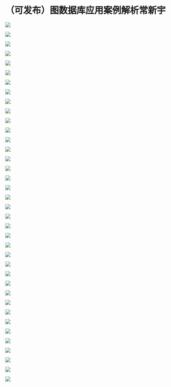 # （可发布）图数据库应用案例解析常新宇

![](https://raw.githubusercontent.com/hellojd2018/ms_document/master/Qcon/Qcon_shanghai_2018/images/095644130lzZyQY/201905130956_4.png)


![](https://raw.githubusercontent.com/hellojd2018/ms_document/master/Qcon/Qcon_shanghai_2018/images/095644130lzZyQY/201905130956_5.png)


![](https://raw.githubusercontent.com/hellojd2018/ms_document/master/Qcon/Qcon_shanghai_2018/images/095644130lzZyQY/201905130956_6.png)


![](https://raw.githubusercontent.com/hellojd2018/ms_document/master/Qcon/Qcon_shanghai_2018/images/095644130lzZyQY/201905130956_7.png)


![](https://raw.githubusercontent.com/hellojd2018/ms_document/master/Qcon/Qcon_shanghai_2018/images/095644130lzZyQY/201905130956_8.png)


![](https://raw.githubusercontent.com/hellojd2018/ms_document/master/Qcon/Qcon_shanghai_2018/images/095644130lzZyQY/201905130956_9.png)


![](https://raw.githubusercontent.com/hellojd2018/ms_document/master/Qcon/Qcon_shanghai_2018/images/095644130lzZyQY/201905130956_10.png)


![](https://raw.githubusercontent.com/hellojd2018/ms_document/master/Qcon/Qcon_shanghai_2018/images/095644130lzZyQY/201905130956_11.png)


![](https://raw.githubusercontent.com/hellojd2018/ms_document/master/Qcon/Qcon_shanghai_2018/images/095644130lzZyQY/201905130956_12.png)


![](https://raw.githubusercontent.com/hellojd2018/ms_document/master/Qcon/Qcon_shanghai_2018/images/095644130lzZyQY/201905130956_13.png)


![](https://raw.githubusercontent.com/hellojd2018/ms_document/master/Qcon/Qcon_shanghai_2018/images/095644130lzZyQY/201905130956_14.png)


![](https://raw.githubusercontent.com/hellojd2018/ms_document/master/Qcon/Qcon_shanghai_2018/images/095644130lzZyQY/201905130956_15.png)


![](https://raw.githubusercontent.com/hellojd2018/ms_document/master/Qcon/Qcon_shanghai_2018/images/095644130lzZyQY/201905130956_16.png)


![](https://raw.githubusercontent.com/hellojd2018/ms_document/master/Qcon/Qcon_shanghai_2018/images/095644130lzZyQY/201905130956_17.png)


![](https://raw.githubusercontent.com/hellojd2018/ms_document/master/Qcon/Qcon_shanghai_2018/images/095644130lzZyQY/201905130956_18.png)


![](https://raw.githubusercontent.com/hellojd2018/ms_document/master/Qcon/Qcon_shanghai_2018/images/095644130lzZyQY/201905130956_19.png)


![](https://raw.githubusercontent.com/hellojd2018/ms_document/master/Qcon/Qcon_shanghai_2018/images/095644130lzZyQY/201905130956_20.png)


![](https://raw.githubusercontent.com/hellojd2018/ms_document/master/Qcon/Qcon_shanghai_2018/images/095644130lzZyQY/201905130956_21.png)


![](https://raw.githubusercontent.com/hellojd2018/ms_document/master/Qcon/Qcon_shanghai_2018/images/095644130lzZyQY/201905130956_22.png)


![](https://raw.githubusercontent.com/hellojd2018/ms_document/master/Qcon/Qcon_shanghai_2018/images/095644130lzZyQY/201905130956_23.png)


![](https://raw.githubusercontent.com/hellojd2018/ms_document/master/Qcon/Qcon_shanghai_2018/images/095644130lzZyQY/201905130956_24.png)


![](https://raw.githubusercontent.com/hellojd2018/ms_document/master/Qcon/Qcon_shanghai_2018/images/095644130lzZyQY/201905130956_25.png)


![](https://raw.githubusercontent.com/hellojd2018/ms_document/master/Qcon/Qcon_shanghai_2018/images/095644130lzZyQY/201905130956_26.png)


![](https://raw.githubusercontent.com/hellojd2018/ms_document/master/Qcon/Qcon_shanghai_2018/images/095644130lzZyQY/201905130956_27.png)


![](https://raw.githubusercontent.com/hellojd2018/ms_document/master/Qcon/Qcon_shanghai_2018/images/095644130lzZyQY/201905130956_28.png)


![](https://raw.githubusercontent.com/hellojd2018/ms_document/master/Qcon/Qcon_shanghai_2018/images/095644130lzZyQY/201905130956_29.png)


![](https://raw.githubusercontent.com/hellojd2018/ms_document/master/Qcon/Qcon_shanghai_2018/images/095644130lzZyQY/201905130956_30.png)


![](https://raw.githubusercontent.com/hellojd2018/ms_document/master/Qcon/Qcon_shanghai_2018/images/095644130lzZyQY/201905130956_31.png)


![](https://raw.githubusercontent.com/hellojd2018/ms_document/master/Qcon/Qcon_shanghai_2018/images/095644130lzZyQY/201905130956_32.png)


![](https://raw.githubusercontent.com/hellojd2018/ms_document/master/Qcon/Qcon_shanghai_2018/images/095644130lzZyQY/201905130956_33.png)


![](https://raw.githubusercontent.com/hellojd2018/ms_document/master/Qcon/Qcon_shanghai_2018/images/095644130lzZyQY/201905130956_34.png)


![](https://raw.githubusercontent.com/hellojd2018/ms_document/master/Qcon/Qcon_shanghai_2018/images/095644130lzZyQY/201905130956_35.png)


![](https://raw.githubusercontent.com/hellojd2018/ms_document/master/Qcon/Qcon_shanghai_2018/images/095644130lzZyQY/201905130956_36.png)


![](https://raw.githubusercontent.com/hellojd2018/ms_document/master/Qcon/Qcon_shanghai_2018/images/095644130lzZyQY/201905130956_37.png)


![](https://raw.githubusercontent.com/hellojd2018/ms_document/master/Qcon/Qcon_shanghai_2018/images/095644130lzZyQY/201905130956_38.png)


![](https://raw.githubusercontent.com/hellojd2018/ms_document/master/Qcon/Qcon_shanghai_2018/images/095644130lzZyQY/201905130956_39.png)


![](https://raw.githubusercontent.com/hellojd2018/ms_document/master/Qcon/Qcon_shanghai_2018/images/095644130lzZyQY/201905130956_40.png)


![](https://raw.githubusercontent.com/hellojd2018/ms_document/master/Qcon/Qcon_shanghai_2018/images/095644130lzZyQY/201905130956_41.png)


